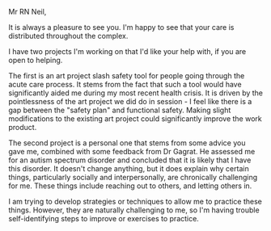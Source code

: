   Mr RN Neil,

It is always a pleasure to see you.  I'm happy to see that your care is distributed throughout the complex.

I have two projects I'm working on that I'd like your help with, if you are open to helping.

The first is an art project slash safety tool for people going through the acute care process.  It stems from the fact that such a tool would have significantly aided me during my most recent health crisis.  It is driven by the pointlessness of the art project we did do in session - I feel like there is a gap between the "safety plan" and functional safety.  Making slight modifications to the existing art project could significantly improve the work product.

The second project is a personal one that stems from some advice you gave me, combined with some feedback from Dr Gagrat.  He assessed me for an autism spectrum disorder and concluded that it is likely that I have this disorder.  It doesn't change anything, but it does explain why certain things, particularly socially and interpersonally, are chronically challenging for me. These things include reaching out to others, and letting others in.  

I am trying to develop strategies or techniques to allow me to practice these things.  However, they are naturally challenging to me, so I'm having trouble self-identifying steps to improve or exercises to practice. 



